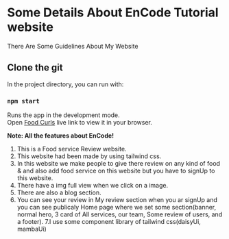 # Some Details About EnCode Tutorial website

There Are Some Guidelines About My Website

## Clone the git

In the project directory, you can run with:

### `npm start`

Runs the app in the development mode.\
Open [Food Curls]() live link to view it in your browser.

**Note: All the features about EnCode!**

1. This is a Food service Review website.
2. This website had been made by using tailwind css.
3. In this website we make people to give there review on any kind of food & and also add food service on this website but you have to signUp to this website.
4. There have a img full view when we click on a image.
5. There are also a blog section.
6. You can see your review in My review section when you ar signUp and you can see publicaly Home page where we set some section(banner, normal hero, 3 card of All services, our team, Some review of users, and a footer).
   7.I use some component library of tailwind css(daisyUi, mambaUi)
